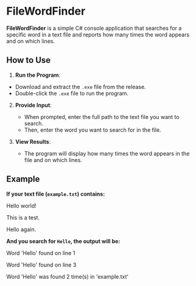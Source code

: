 # FileWordFinder

**FileWordFinder** is a simple C# console application that searches for a specific word in a text file and reports how many times the word appears and on which lines.

## How to Use

1. **Run the Program**:
- Download and extract the `.exe` file from the release.
- Double-click the `.exe` file to run the program.


2. **Provide Input**:
   - When prompted, enter the full path to the text file you want to search.
   - Then, enter the word you want to search for in the file.

3. **View Results**:
   - The program will display how many times the word appears in the file and on which lines.

## Example

**If your text file (`example.txt`) contains:**

Hello world!

This is a test.

Hello again.


**And you search for `Hello`, the output will be:**

Word 'Hello' found on line 1

Word 'Hello' found on line 3

Word 'Hello' was found 2 time(s) in 'example.txt'
